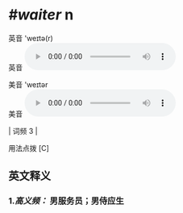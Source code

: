 # ***\#waiter*** n
英音 'weɪtə(r)  
英音
<audio src="./media/waiter-B.aac" controls="controls"></audio>

美音 'weɪtər  
美音
<audio src="./media/waiter.aac" controls="controls"></audio>



| 词频 3 |  

用法点拨  [C]

英文释义
---
### 1.*高义频：* **男服务员；男侍应生**  


